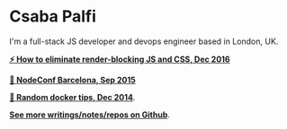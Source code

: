 # Csaba Palfi

I'm a full-stack JS developer and devops engineer based in London, UK.

**[⚡ How to eliminate render-blocking JS and CSS, Dec 2016](https://csabapalfi.github.io/eliminate-render-blocking/)**

**[👏 NodeConf Barcelona, Sep 2015 ](http://blog.yld.io/2015/11/23/nodeconf-barcelona-2015/)**

**[🐳 Random docker tips, Dec 2014](https://csabapalfi.github.io/random-docker-tips)**.

**[See more writings/notes/repos on Github](https://github.com/csabapalfi)**.
